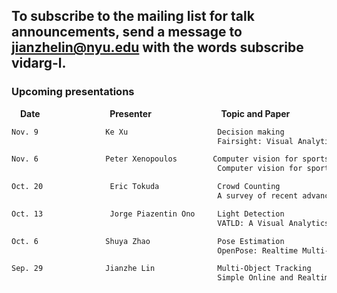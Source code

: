 ## To subscribe to the mailing list for talk announcements, send a message to **<jianzhelin@nyu.edu>** with the words subscribe vidarg-l. 

### Upcoming presentations

&emsp;**Date** &emsp; &emsp; &emsp; &emsp; &emsp; &emsp; **Presenter** &emsp; &emsp; &emsp; &emsp; &emsp; &emsp; **Topic and Paper**
```markdown 
Nov. 9               Ke Xu                    Decision making
                                              Fairsight: Visual Analytics for Fairness in Decision Making 
```

```markdown 
Nov. 6               Peter Xenopoulos        Computer vision for sports
                                              Computer vision for sports: Current applications and research topics 
```

```markdown 
Oct. 20               Eric Tokuda             Crowd Counting
                                              A survey of recent advances in CNN-based single image crowd
```

```markdown 
Oct. 13               Jorge Piazentin Ono     Light Detection
                                              VATLD: A Visual Analytics System to Assess, Understand and Improve T raffic Light Detection
```

```markdown 
Oct. 6               Shuya Zhao               Pose Estimation
                                              OpenPose: Realtime Multi-Person 2D Pose Estimation using Part Affinity Fields
```

```markdown 
Sep. 29              Jianzhe Lin              Multi-Object Tracking
                                              Simple Online and Realtime Tracking with a Deep Association Metric
```


